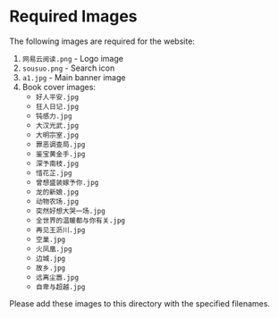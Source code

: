 # Required Images

The following images are required for the website:

1. `网易云阅读.png` - Logo image
2. `sousuo.png` - Search icon
3. `a1.jpg` - Main banner image
4. Book cover images:
   - `好人平安.jpg`
   - `狂人日记.jpg`
   - `钝感力.jpg`
   - `大汉光武.jpg`
   - `大明宗室.jpg`
   - `罪恶调查局.jpg`
   - `鉴宝黄金手.jpg`
   - `深予南枝.jpg`
   - `惜花芷.jpg`
   - `曾想盛装嫁予你.jpg`
   - `龙的新娘.jpg`
   - `动物农场.jpg`
   - `突然好想大哭一场.jpg`
   - `全世界的温暖都与你有关.jpg`
   - `再见王沥川.jpg`
   - `空巢.jpg`
   - `火凤凰.jpg`
   - `边城.jpg`
   - `故乡.jpg`
   - `远离尘嚣.jpg`
   - `自卑与超越.jpg`

Please add these images to this directory with the specified filenames. 